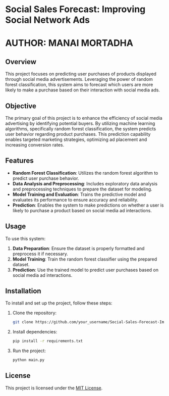 # Social Sales Forecast: Improving Social Network Ads

# AUTHOR: MANAI MORTADHA

## Overview

This project focuses on predicting user purchases of products displayed through social media advertisements. Leveraging the power of random forest classification, this system aims to forecast which users are more likely to make a purchase based on their interaction with social media ads.

## Objective

The primary goal of this project is to enhance the efficiency of social media advertising by identifying potential buyers. By utilizing machine learning algorithms, specifically random forest classification, the system predicts user behavior regarding product purchases. This prediction capability enables targeted marketing strategies, optimizing ad placement and increasing conversion rates.

## Features

- **Random Forest Classification**: Utilizes the random forest algorithm to predict user purchase behavior.
- **Data Analysis and Preprocessing**: Includes exploratory data analysis and preprocessing techniques to prepare the dataset for modeling.
- **Model Training and Evaluation**: Trains the predictive model and evaluates its performance to ensure accuracy and reliability.
- **Prediction**: Enables the system to make predictions on whether a user is likely to purchase a product based on social media ad interactions.

## Usage

To use this system:

1. **Data Preparation**: Ensure the dataset is properly formatted and preprocess it if necessary.
2. **Model Training**: Train the random forest classifier using the prepared dataset.
3. **Prediction**: Use the trained model to predict user purchases based on social media ad interactions.

## Installation

To install and set up the project, follow these steps:

1. Clone the repository:

    ```bash
    git clone https://github.com/your_username/Social-Sales-Forecast-Improving-Social-Network-ads.git
    ```

2. Install dependencies:

    ```bash
    pip install -r requirements.txt
    ```

3. Run the project:

    ```bash
    python main.py
    ```


## License

This project is licensed under the [MIT License](link_to_license).







